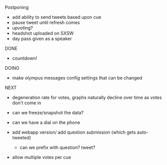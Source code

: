 Postponing
* add ability to send tweets based upon cue
* pause tweet until refresh comes
* upvoting?
* headshot uploaded on SXSW
* day pass given as a speaker

DONE
* countdown!

DOING
* make olympus messages config settings that can be changed


NEXT
* degeneration rate for votes, graphs naturally decline over time as votes don't come in
* can we freeze/snapshot the data?

* can we have a dial on the phone
* add webapp version/ add question submission (which gets auto-tweeted)
  * can we prefix with question? tweet?

* allow multiple votes per cue



